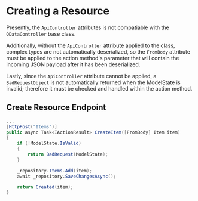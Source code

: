 # Creating a Resource

Presently, the `ApiController` attributes is not compatiable with the `ODataController` base class.

Additionally, without the `ApiController` attribute applied to the class, complex types are not automatically deserialized, so the `FromBody` attribute must be applied to the action method's parameter that will contain the incoming JSON payload after it has been deserialized.

Lastly, since the `ApiController` attribute cannot be applied, a `BadRequestObject` is not automatically returned when the ModelState is invalid; therefore it must be checked and handled within the action method.

## Create Resource Endpoint
```csharp
...
[HttpPost("Items")]
public async Task<IActionResult> CreateItem([FromBody] Item item)
{
    if (!ModelState.IsValid)
    {
        return BadRequest(ModelState);
    }

    _repository.Items.Add(item);
    await _repository.SaveChangesAsync();

    return Created(item);
}
```
